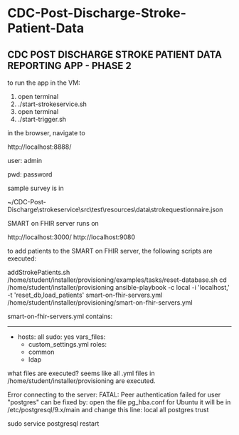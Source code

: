 # CDC-Post-Discharge-Stroke-Patient-Data

## CDC POST DISCHARGE STROKE PATIENT DATA REPORTING APP - PHASE 2

to run the app in the VM:

1.   open terminal
2.   ./start-strokeservice.sh
3.   open terminal
4.   ./start-trigger.sh

in the browser, navigate to  

http://localhost:8888/

user: admin

pwd: password

sample survey is in

~/CDC-Post-Discharge\strokeservice\src\test\resources\data\strokequestionnaire.json

SMART on FHIR server runs on 

http://localhost:3000/
http://localhost:9080

to add patients to the SMART on FHIR server, the following scripts are executed:

addStrokePatients.sh 
/home/student/installer/provisioning/examples/tasks/reset-database.sh
cd /home/student/installer/provisioning
ansible-playbook  -c local -i 'localhost,'  -t 'reset_db,load_patients' smart-on-fhir-servers.yml 
/home/student/installer/provisioning/smart-on-fhir-servers.yml


smart-on-fhir-servers.yml contains:

---
- hosts: all
  sudo: yes
  vars_files:
    - custom_settings.yml
  roles:
    - common
    - ldap
	
what files are executed?
seems like all .yml files in /home/student/installer/provisioning are executed.

Error connecting to the server: FATAL:  Peer authentication failed for user "postgres"
can be fixed by:
open the file pg_hba.conf for Ubuntu it will be in /etc/postgresql/9.x/main and change this line:
local   all             postgres                                trust

sudo service postgresql restart

	
	
